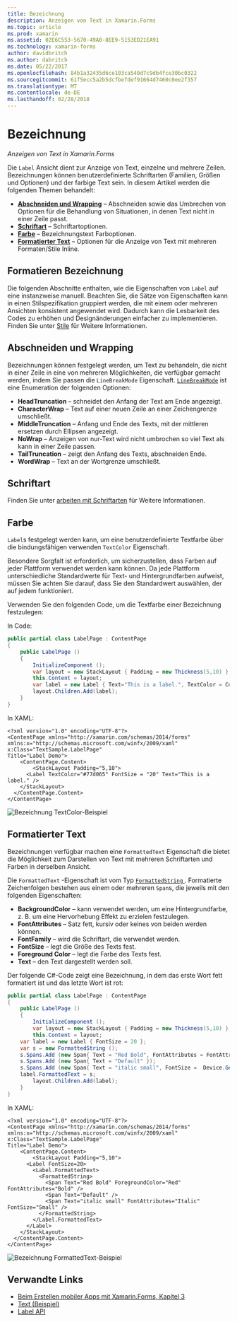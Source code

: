 ```yaml
---
title: Bezeichnung
description: Anzeigen von Text in Xamarin.Forms
ms.topic: article
ms.prod: xamarin
ms.assetid: 02E6C553-5670-49A0-8EE9-5153ED21EA91
ms.technology: xamarin-forms
author: davidbritch
ms.author: dabritch
ms.date: 05/22/2017
ms.openlocfilehash: 84b1a32435d6ce103ca540d7c9db4fce30bc0322
ms.sourcegitcommit: 61f5ecc5a2b5dcfbefdef91664d7460c0ee2f357
ms.translationtype: MT
ms.contentlocale: de-DE
ms.lasthandoff: 02/28/2018
---
```

# <a name="label"></a>Bezeichnung

_Anzeigen von Text in Xamarin.Forms_

Die `Label` Ansicht dient zur Anzeige von Text, einzelne und mehrere Zeilen. Bezeichnungen können benutzerdefinierte Schriftarten (Familien, Größen und Optionen) und der farbige Text sein. In diesem Artikel werden die folgenden Themen behandelt:

- **[Abschneiden und Wrapping](#Truncation_and_Wrapping)**  &ndash; Abschneiden sowie das Umbrechen von Optionen für die Behandlung von Situationen, in denen Text nicht in einer Zeile passt.
- **[Schriftart](#Font)**  &ndash; Schriftartoptionen.
- **[Farbe](#Color)**  &ndash; Bezeichnungstext Farboptionen.
- **[Formatierter Text](#Formatted_Text)**  &ndash; Optionen für die Anzeige von Text mit mehreren Formaten/Stile Inline.

## <a name="styling-label"></a>Formatieren Bezeichnung

Die folgenden Abschnitte enthalten, wie die Eigenschaften von `Label` auf eine instanzweise manuell. Beachten Sie, die Sätze von Eigenschaften kann in einen Stilspezifikation gruppiert werden, die mit einem oder mehreren Ansichten konsistent angewendet wird. Dadurch kann die Lesbarkeit des Codes zu erhöhen und Designänderungen einfacher zu implementieren. Finden Sie unter [Stile](~/xamarin-forms/user-interface/text/styles.md) für Weitere Informationen.

<a name="Truncation_and_Wrapping" />

## <a name="truncation-and-wrapping"></a>Abschneiden und Wrapping

Bezeichnungen können festgelegt werden, um Text zu behandeln, die nicht in einer Zeile in eine von mehreren Möglichkeiten, die verfügbar gemacht werden, indem Sie passen die `LineBreakMode` Eigenschaft. [`LineBreakMode`](https://developer.xamarin.com/api/type/Xamarin.Forms.LineBreakMode/) ist eine Enumeration der folgenden Optionen:

- **HeadTruncation** &ndash; schneidet den Anfang der Text am Ende angezeigt.
- **CharacterWrap** &ndash; Text auf einer neuen Zeile an einer Zeichengrenze umschließt.
- **MiddleTruncation** &ndash; Anfang und Ende des Texts, mit der mittleren ersetzen durch Ellipsen angezeigt.
- **NoWrap** &ndash; Anzeigen von nur-Text wird nicht umbrochen so viel Text als kann in einer Zeile passen.
- **TailTruncation** &ndash; zeigt den Anfang des Texts, abschneiden Ende.
- **WordWrap** &ndash; Text an der Wortgrenze umschließt.

## <a name="font"></a>Schriftart

Finden Sie unter [arbeiten mit Schriftarten](~/xamarin-forms/user-interface/text/fonts.md) für Weitere Informationen.

## <a name="color"></a>Farbe

`Label`s festgelegt werden kann, um eine benutzerdefinierte Textfarbe über die bindungsfähigen verwenden `TextColor` Eigenschaft.

Besondere Sorgfalt ist erforderlich, um sicherzustellen, dass Farben auf jeder Plattform verwendet werden kann können. Da jede Plattform unterschiedliche Standardwerte für Text- und Hintergrundfarben aufweist, müssen Sie achten Sie darauf, dass Sie den Standardwert auswählen, der auf jedem funktioniert.

Verwenden Sie den folgenden Code, um die Textfarbe einer Bezeichnung festzulegen:

In Code:

```csharp
public partial class LabelPage : ContentPage
{
    public LabelPage ()
    {
        InitializeComponent ();
        var layout = new StackLayout { Padding = new Thickness(5,10) };
        this.Content = layout;
        var label = new Label { Text="This is a label.", TextColor = Color.FromHex("#77d065"), FontSize = 20 };
        layout.Children.Add(label);
    }
}
```

In XAML:

```xaml
<?xml version="1.0" encoding="UTF-8"?>
<ContentPage xmlns="http://xamarin.com/schemas/2014/forms"
xmlns:x="http://schemas.microsoft.com/winfx/2009/xaml"
x:Class="TextSample.LabelPage"
Title="Label Demo">
    <ContentPage.Content>
        <StackLayout Padding="5,10">
      <Label TextColor="#77d065" FontSize = "20" Text="This is a label." />
    </StackLayout>
  </ContentPage.Content>
</ContentPage>
```

![](label-images/textcolor.png "Bezeichnung TextColor-Beispiel")

<a name="Formatted_Text" />

## <a name="formatted-text"></a>Formatierter Text

Bezeichnungen verfügbar machen eine `FormattedText` Eigenschaft die bietet die Möglichkeit zum Darstellen von Text mit mehreren Schriftarten und Farben in derselben Ansicht.

Die `FormattedText` -Eigenschaft ist vom Typ [ `FormattedString` ](https://developer.xamarin.com/api/type/Xamarin.Forms.FormattedString/). Formatierte Zeichenfolgen bestehen aus einem oder mehreren `Span`s, die jeweils mit den folgenden Eigenschaften:

- **BackgroundColor** &ndash; kann verwendet werden, um eine Hintergrundfarbe, z. B. um eine Hervorhebung Effekt zu erzielen festzulegen.
- **FontAttributes** &ndash; Satz fett, kursiv oder keines von beiden werden können.
- **FontFamily** &ndash; wird die Schriftart, die verwendet werden.
- **FontSize** &ndash; legt die Größe des Texts fest.
- **Foreground Color** &ndash; legt die Farbe des Texts fest.
- **Text** &ndash; den Text dargestellt werden soll.

Der folgende C#-Code zeigt eine Bezeichnung, in dem das erste Wort fett formatiert ist und das letzte Wort ist rot:

```csharp
public partial class LabelPage : ContentPage
{
    public LabelPage ()
    {
        InitializeComponent ();
        var layout = new StackLayout { Padding = new Thickness(5,10) };
        this.Content = layout;
    var label = new Label { FontSize = 20 };
    var s = new FormattedString ();
    s.Spans.Add (new Span{ Text = "Red Bold", FontAttributes = FontAttributes.Bold });
    s.Spans.Add (new Span{ Text = "Default" });
    s.Spans.Add (new Span{ Text = "italic small", FontSize =  Device.GetNamedSize(NamedSize.Small, typeof(Label)), FontAttributes = FontAttributes.Italic});
    label.FormattedText = s;
        layout.Children.Add(label);
    }
}
```

In XAML:

```xaml
<?xml version="1.0" encoding="UTF-8"?>
<ContentPage xmlns="http://xamarin.com/schemas/2014/forms"
xmlns:x="http://schemas.microsoft.com/winfx/2009/xaml"
x:Class="TextSample.LabelPage"
Title="Label Demo">
    <ContentPage.Content>
        <StackLayout Padding="5,10">
      <Label FontSize=20>
        <Label.FormattedText>
          <FormattedString>
            <Span Text="Red Bold" ForegroundColor="Red" FontAttributes="Bold" />
            <Span Text="Default" />
            <Span Text="italic small" FontAttributes="Italic" FontSize="Small" />
          </FormattedString>
        </Label.FormattedText>
      </Label>
    </StackLayout>
  </ContentPage.Content>
</ContentPage>
```

![](label-images/formattedtext.png "Bezeichnung FormattedText-Beispiel")


## <a name="related-links"></a>Verwandte Links

- [Beim Erstellen mobiler Apps mit Xamarin.Forms, Kapitel 3](https://developer.xamarin.com/r/xamarin-forms/book/chapter03.pdf)
- [Text (Beispiel)](https://developer.xamarin.com/samples/xamarin-forms/UserInterface/Text)
- [Label API](https://developer.xamarin.com/api/type/Xamarin.Forms.Label/)

